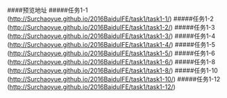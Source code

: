 ####预览地址
#####任务1-1
(http://Surchaoyue.github.io/2016BaiduIFE/task1/task1-1/)
#####任务1-2
(http://Surchaoyue.github.io/2016BaiduIFE/task1/task1-2/)
#####任务1-3
(http://Surchaoyue.github.io/2016BaiduIFE/task1/task1-3/)
#####任务1-4
(http://Surchaoyue.github.io/2016BaiduIFE/task1/task1-4/)
#####任务1-5
(http://Surchaoyue.github.io/2016BaiduIFE/task1/task1-5/)
#####任务1-6
(http://Surchaoyue.github.io/2016BaiduIFE/task1/task1-6/)
#####任务1-8
(http://Surchaoyue.github.io/2016BaiduIFE/task1/task1-8/)
#####任务1-10
(http://Surchaoyue.github.io/2016BaiduIFE/task1/task1-10/)
#####任务1-12
(http://Surchaoyue.github.io/2016BaiduIFE/task1/task1-12/)

